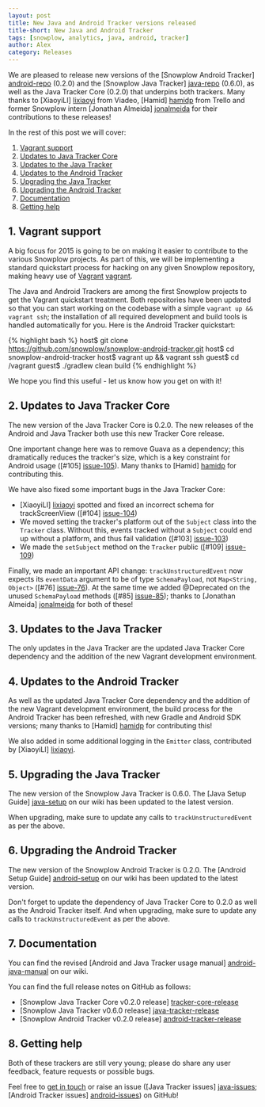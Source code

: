 ```yaml
---
layout: post
title: New Java and Android Tracker versions released
title-short: New Java and Android Tracker
tags: [snowplow, analytics, java, android, tracker]
author: Alex
category: Releases
---
```


We are pleased to release new versions of the [Snowplow Android Tracker] [android-repo] (0.2.0) and the [Snowplow Java Tracker] [java-repo] (0.6.0), as well as the Java Tracker Core (0.2.0) that underpins both trackers. Many thanks to [XiaoyiLI] [lixiaoyi] from Viadeo, [Hamid] [hamidp] from Trello and former Snowplow intern [Jonathan Almeida] [jonalmeida] for their contributions to these releases!

In the rest of this post we will cover:

1. [Vagrant support](/blog/2014/12/27/new-java-and-android-tracker-versions-released/#vagrant)
2. [Updates to Java Tracker Core](/blog/2014/12/27/new-java-and-android-tracker-versions-released/#tracker-core)
3. [Updates to the Java Tracker](/blog/2014/12/27/new-java-and-android-tracker-versions-released/#java-tracker)
4. [Updates to the Android Tracker](/blog/2014/12/27/new-java-and-android-tracker-versions-released/#android-tracker)
5. [Upgrading the Java Tracker](/blog/2014/12/27/new-java-and-android-tracker-versions-released/#upgrading-java)
6. [Upgrading the Android Tracker](/blog/2014/12/27/new-java-and-android-tracker-versions-released/#upgrading-android)
7. [Documentation](/blog/2014/12/27/new-java-and-android-tracker-versions-released/#docs)
8. [Getting help](/blog/2014/12/27/new-java-and-android-tracker-versions-released/#help)

<!--more-->

<h2><a name="help">1. Vagrant support</a></h2>

A big focus for 2015 is going to be on making it easier to contribute to the various Snowplow projects. As part of this, we will be implementing a standard quickstart process for hacking on any given Snowplow repository, making heavy use of [Vagrant] [vagrant].

The Java and Android Trackers are among the first Snowplow projects to get the Vagrant quickstart treatment. Both repositories have been updated so that you can start working on the codebase with a simple `vagrant up && vagrant ssh`; the installation of all required development and build tools is handled automatically for you. Here is the Android Tracker quickstart:

{% highlight bash %}
 host$ git clone https://github.com/snowplow/snowplow-android-tracker.git
 host$ cd snowplow-android-tracker
 host$ vagrant up && vagrant ssh
guest$ cd /vagrant
guest$ ./gradlew clean build
{% endhighlight %}

We hope you find this useful - let us know how you get on with it!

<h2><a name="tracker-core">2. Updates to Java Tracker Core</a></h2>

The new version of the Java Tracker Core is 0.2.0. The new releases of the Android and Java Tracker both use this new Tracker Core release.

One important change here was to remove Guava as a dependency; this dramatically reduces the tracker's size, which is a key constraint for Android usage ([#105] [issue-105]). Many thanks to [Hamid] [hamidp] for contributing this.

We have also fixed some important bugs in the Java Tracker Core:

* [XiaoyiLI] [lixiaoyi] spotted and fixed an incorrect schema for trackScreenView ([#104] [issue-104])
* We moved setting the tracker's platform out of the `Subject` class into the `Tracker` class. Without this, events tracked without a `Subject` could end up without a platform, and thus fail validation ([#103] [issue-103])
* We made the `setSubject` method on the `Tracker` public ([#109] [issue-109])

Finally, we made an important API change: `trackUnstructuredEvent` now expects its `eventData` argument to be of type `SchemaPayload`, not `Map<String, Object>` ([#76] [issue-76]). At the same time we added @Deprecated on the unused `SchemaPayload` methods ([#85] [issue-85]); thanks to [Jonathan Almeida] [jonalmeida] for both of these!

<h2><a name="java-tracker">3. Updates to the Java Tracker</a></h2>

The only updates in the Java Tracker are the updated Java Tracker Core dependency and the addition of the new Vagrant development environment.

<h2><a name="android-tracker">4. Updates to the Android Tracker</a></h2>

As well as the updated Java Tracker Core dependency and the addition of the new Vagrant development environment, the build process for the Android Tracker has been refreshed, with new Gradle and Android SDK versions; many thanks to [Hamid] [hamidp] for contributing this!

We also added in some additional logging in the `Emitter` class, contributed by [XiaoyiLI] [lixiaoyi].

<h2><a name="upgrading-java">5. Upgrading the Java Tracker</a></h2>

The new version of the Snowplow Java Tracker is 0.6.0. The [Java Setup Guide] [java-setup] on our wiki has been updated to the latest version.

When upgrading, make sure to update any calls to `trackUnstructuredEvent` as per the above.

<h2><a name="upgrading-android">6. Upgrading the Android Tracker</a></h2>

The new version of the Snowplow Android Tracker is 0.2.0. The [Android Setup Guide] [android-setup] on our wiki has been updated to the latest version.

Don't forget to update the dependency of Java Tracker Core to 0.2.0 as well as the Android Tracker itself. And when upgrading, make sure to update any calls to `trackUnstructuredEvent` as per the above.

<h2><a name="docs">7. Documentation</a></h2>

You can find the revised [Android and Java Tracker usage manual] [android-java-manual] on our wiki.

You can find the full release notes on GitHub as follows:

* [Snowplow Java Tracker Core v0.2.0 release] [tracker-core-release]
* [Snowplow Java Tracker v0.6.0 release] [java-tracker-release]
* [Snowplow Android Tracker v0.2.0 release] [android-tracker-release]

<h2><a name="help">8. Getting help</a></h2>

Both of these trackers are still very young; please do share any user feedback, feature requests or possible bugs.

Feel free to [get in touch][talk-to-us] or raise an issue ([Java Tracker issues] [java-issues]; [Android Tracker issues] [android-issues]) on GitHub!

[android-repo]: https://github.com/snowplow/snowplow-android-tracker
[java-repo]: https://github.com/snowplow/snowplow-java-tracker

[lixiaoyi]: https://github.com/lixiaoyi
[hamidp]: https://github.com/hamidp
[jonalmeida]: https://github.com/jonalmeida

[vagrant]: https://www.vagrantup.com

[issue-76]: https://github.com/snowplow/snowplow-java-tracker/issues/76
[issue-85]: https://github.com/snowplow/snowplow-java-tracker/issues/85
[issue-103]: https://github.com/snowplow/snowplow-java-tracker/issues/103
[issue-104]: https://github.com/snowplow/snowplow-java-tracker/pull/104
[issue-105]: https://github.com/snowplow/snowplow-java-tracker/pull/105
[issue-109]: https://github.com/snowplow/snowplow-java-tracker/issues/109

[java-setup]: https://github.com/snowplow/snowplow/wiki/Java-Tracker-Setup
[android-setup]: https://github.com/snowplow/snowplow/wiki/Android-Tracker-Setup

[android-java-manual]: https://github.com/snowplow/snowplow/wiki/Android-and-Java-Tracker

[tracker-core-release]: https://github.com/snowplow/snowplow-java-tracker/releases/tag/core-0.2.0
[java-tracker-release]: https://github.com/snowplow/snowplow-java-tracker/releases/tag/java-0.6.0
[android-tracker-release]: https://github.com/snowplow/snowplow-android-tracker/releases/tag/0.2.0

[talk-to-us]: https://github.com/snowplow/snowplow/wiki/Talk-to-us
[java-issues]: https://github.com/snowplow/snowplow-java-tracker/issues
[android-issues]: https://github.com/snowplow/snowplow-android-tracker/issues
